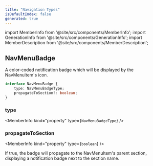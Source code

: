 ```yaml
---
title: "Navigation Types"
isDefaultIndex: false
generated: true
---
```

<!-- This file was generated from the Vendure source. Do not modify. Instead, re-run the "docs:build" script -->
import MemberInfo from '@site/src/components/MemberInfo';
import GenerationInfo from '@site/src/components/GenerationInfo';
import MemberDescription from '@site/src/components/MemberDescription';


## NavMenuBadge

<GenerationInfo sourceFile="packages/admin-ui/src/lib/core/src/providers/nav-builder/nav-builder-types.ts" sourceLine="19" packageName="@vendure/admin-ui" />

A color-coded notification badge which will be displayed by the
NavMenuItem's icon.

```ts title="Signature"
interface NavMenuBadge {
    type: NavMenuBadgeType;
    propagateToSection?: boolean;
}
```

<div className="members-wrapper">

### type

<MemberInfo kind="property" type={`NavMenuBadgeType`}   />


### propagateToSection

<MemberInfo kind="property" type={`boolean`}   />

If true, the badge will propagate to the NavMenuItem's
parent section, displaying a notification badge next
to the section name.


</div>
